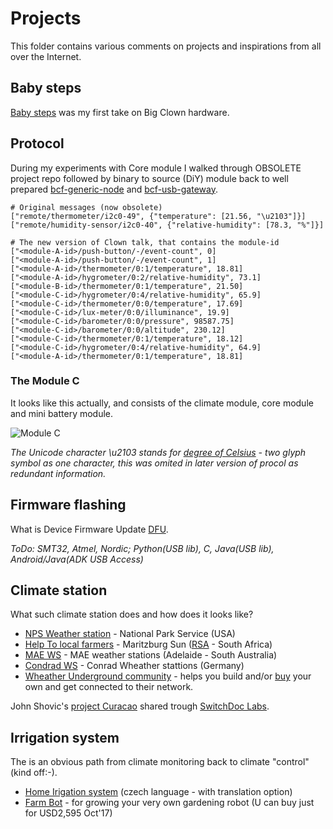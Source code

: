 # Projects

This folder contains various comments on projects and inspirations from all over the Internet.

## Baby steps

[Baby steps](babysteps.md) was my first take on Big Clown hardware. 

## Protocol

During my experiments with Core module I walked through OBSOLETE project repo followed by binary to source (DiY) module back to well prepared [bcf-generic-node]() and [bcf-usb-gateway]().

```
# Original messages (now obsolete)
["remote/thermometer/i2c0-49", {"temperature": [21.56, "\u2103"]}]
["remote/humidity-sensor/i2c0-40", {"relative-humidity": [78.3, "%"]}]

# The new version of Clown talk, that contains the module-id
["<module-A-id>/push-button/-/event-count", 0]
["<module-A-id>/push-button/-/event-count", 1]
["<module-A-id>/thermometer/0:1/temperature", 18.81]
["<module-A-id>/hygrometer/0:2/relative-humidity", 73.1]
["<module-B-id>/thermometer/0:1/temperature", 21.50]
["<module-C-id>/hygrometer/0:4/relative-humidity", 65.9]
["<module-C-id>/thermometer/0:0/temperature", 17.69]
["<module-C-id>/lux-meter/0:0/illuminance", 19.9]
["<module-C-id>/barometer/0:0/pressure", 98587.75]
["<module-C-id>/barometer/0:0/altitude", 230.12]
["<module-C-id>/thermometer/0:1/temperature", 18.12]
["<module-C-id>/hygrometer/0:4/relative-humidity", 64.9]
["<module-A-id>/thermometer/0:1/temperature", 18.81]
```

### The Module C

It looks like this actually, and consists of the climate module, core module and mini battery module.

![Module C](https://lh3.googleusercontent.com/wpcu1X8usz5yixM2haowEgIWScyE4uz-4_09-yuFXgzCxNymtoEbf1aixhD-W7vxU8FCmZTYFhL_zbxA7MsZSxgpzCMhUdVDq6VEyb5JRrYgFI83P_IVpDrKSCgcucdqTLYZupQy-K5VOtV0M7BPJalkglOicybORQ09Yq0UYRijGvKmLJ42Z1M3Sau45IRNAw8sDtLbNX2rhc-nZa064SGgrO_Y06hGq4lMYHDC5ywRvKZvOfgXGCqBRutO9X55Vfo1q2h0VSYUelFUo8Toq-BYUpEoNp7hUnYPawzSR_uzqMBezzforBPhj_MToeDzA02ZZMN_cHX4tl1io0sG4G7co5TtGZXSKlPXe2fNQ4Oc__YsGSkucyuTAfXZF3brQbTIvG2qGpH2ASC-D09RlZELrdjovogwFjppox3SvY3_RGGa4UDQwifxdogKUD74N5tsIPI4zj6uxbegvEMFZXBiAV5_C4t7DAd5yXW6l6LHgjiu0QSuHqaLfeyoOr1lIALQKTuTsl7ZqznGGbI4lZSoHPvR8mwL5u_CfM4cSJ968O47zh-tl5njalFyrfZmU6rKOGe8Idq4287IRfrXNZ-rRWJEuU7hlSD0HbmmOUnsFh0UlQrXOLteW7Bwrcji7jVoDRMJgYEl1Zu7WCDw7iOCWJMcb-u_CjJ7=w251-h335-no)

*The Unicode character \u2103 stands for [degree of Celsius](http://www.fileformat.info/info/unicode/char/2103/index.htm) - two glyph symbol as one character, this was omited in later version of procol as redundant information.*

## Firmware flashing

What is Device Firmware Update [DFU]().

*ToDo: SMT32, Atmel, Nordic; Python(USB lib), C, Java(USB lib), Android/Java(ADK USB Access)*

## Climate station

What such climate station does and how does it looks like?

* [NPS Weather station](https://science.nature.nps.gov/im/units/swan/monitor/weather.cfm) - National Park Service (USA)
* [Help To local farmers](https://maritzburgsun.co.za/37240/weather-station-to-help-local-farmers/) - Maritzburg Sun ([RSA](https://en.wikipedia.org/wiki/UMshwathi_Local_Municipality) - South Africa)
* [MAE WS](http://mea.com.au/soil-plants-climate/weather/weather-stations) - MAE weather stations (Adelaide - South Australia)
* [Condrad WS](http://www.conrad.com/ce/en/overview/0514060/Weather-stations) - Conrad Wheather stattions (Germany)
* [Wheather Underground community](https://www.wunderground.com/weatherstation/overview.asp) - helps you build and/or [buy](https://www.wunderground.com/weatherstation/buyingguide.asp) your own and get connected to their network.

John Shovic's [project Curacao](http://www.switchdoc.com/project-curacao-project-page/) shared trough [SwitchDoc Labs](http://www.switchdoc.com/).

## Irrigation system

The is an obvious path from climate monitoring back to climate "control" (kind off:-).

* [Home Irigation system](https://pihrt.com/elektronika/248-moje-rapsberry-pi-zavlazovani-zahrady) (czech language - with translation option)
* [Farm Bot](https://farmbot.io/) - for growing your very own gardening robot (U can buy just for USD2,595 Oct'17)
